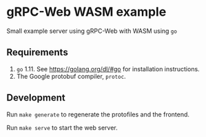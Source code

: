 # gRPC-Web WASM example
Small example server using gRPC-Web with WASM using `go`

## Requirements

1. `go` 1.11. See https://golang.org/dl/#go for installation
instructions.
1. The Google protobuf compiler, `protoc`.

## Development

Run `make generate` to regenerate the protofiles and the frontend.

Run `make serve` to start the web server.
